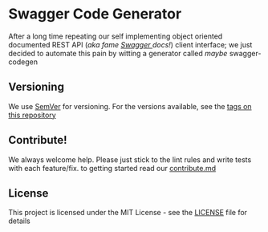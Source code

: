 # Swagger Code Generator

After a long time repeating our self implementing object oriented documented REST API (_aka fame [ Swagger ](https://github.com/swagger-api) docs!_) client interface; we just decided to automate this pain by witting a generator called _maybe_ swagger-codegen

## Versioning

We use [SemVer](http://semver.org/) for versioning. For the versions available, see the [tags on this repository](https://github.com/tajpouria/swagger-codegen/tags)

## Contribute!

We always welcome help. Please just stick to the lint rules and write tests with each feature/fix. to getting started read our [contribute.md](./contribute.md)

## License

This project is licensed under the MIT License - see the [LICENSE](./LICENSE) file for details
